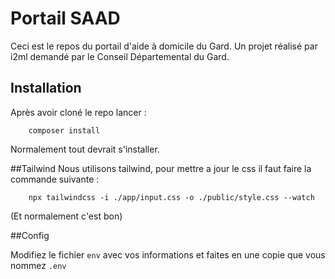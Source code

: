 # Portail SAAD

Ceci est le repos du portail d'aide à domicile du Gard. Un projet réalisé par i2ml demandé par le Conseil Départemental du Gard.
## Installation 

Après avoir cloné le repo lancer :
```
    composer install
```

Normalement tout devrait s'installer.

##Tailwind
Nous utilisons tailwind, pour mettre a jour le css il faut faire la commande suivante :
```
    npx tailwindcss -i ./app/input.css -o ./public/style.css --watch
```
(Et normalement c'est bon)

##Config

Modifiez le fichier `env` avec vos informations et faites en une copie que vous nommez `.env`
